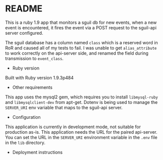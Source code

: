 # README

This is a ruby 1.9 app that monitors a sguil db for new events, when a new event is encountered, it fires the event via a POST request to the sguil-api server configured.

The sguil database has a column named `class` which is a reserved word in RoR and caused all of my tests to fail.
I was unable to get `alias_attribute` to work correctly on the api-server side, and renamed the field during transmission to `event_class`.

* Ruby version

Built with Ruby version 1.9.3p484

* Other requirements

This app uses the mysql2 gem, which requires you to install `libmysql-ruby` and `libmysqlclient-dev` from apt-get.
Dotenv is being used to manage the `SERVER_URI` env variable that maps to the sguil-api server.

* Configuration

This application is currently in development mode, not suitable for production as-is. This application needs the URL for the paired api-server. You can set the URL in the `SERVER_URI` environment variable in the `.env` file in the `lib` directory.

* Deployment instructions

